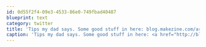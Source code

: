 ```yaml
---
id: 0d55f2f4-09e3-4533-86e0-749fbad40487
blueprint: text
category: twitter
title: 'Tips my dad says. Some good stuff in here: blog.makezine.com/archive/2011/0…'
caption: 'Tips my dad says. Some good stuff in here: <a href="http://blog.makezine.com/archive/2011/06/tips-my-dad-says-downloadable-card.html" title="http://blog.makezine.com/archive/2011/06/tips-my-dad-says-downloadable-card.html" class="link link_untco">blog.makezine.com/archive/2011/0…</a>'
---
```

